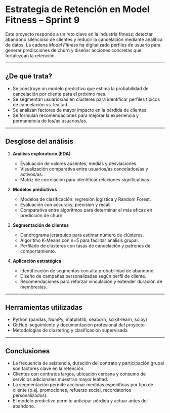 # Estrategia de Retención en Model Fitness – Sprint 9

Este proyecto responde a un reto clave en la industria fitness: detectar abandono silencioso de clientes y reducir la cancelación mediante analítica de datos. La cadena *Model Fitness* ha digitalizado perfiles de usuario para generar predicciones de churn y diseñar acciones concretas que fortalezcan la retención.

---

## ¿De qué trata?

- Se construye un modelo predictivo que estima la probabilidad de cancelación por cliente para el próximo mes.
- Se segmentan usuarios/as en clústeres para identificar perfiles típicos de cancelación vs. lealtad.
- Se analizan factores de mayor impacto en la pérdida de clientes.
- Se formulan recomendaciones para mejorar la experiencia y permanencia de los/as usuarios/as.

---

## Desglose del análisis

1. **Análisis exploratorio (EDA)**
   - Evaluación de valores ausentes, medias y desviaciones.
   - Visualización comparativa entre usuarios/as cancelados/as y activos/as.
   - Matriz de correlación para identificar relaciones significativas.

2. **Modelos predictivos**
   - Modelos de clasificación: regresión logística y Random Forest.
   - Evaluación con accuracy, precision y recall.
   - Comparativa entre algoritmos para determinar el más eficaz en predicción de churn.

3. **Segmentación de clientes**
   - Dendrograma jerárquico para estimar número de clústeres.
   - Algoritmo K-Means con n=5 para facilitar análisis grupal.
   - Perfilado de clústeres con tasas de cancelación y patrones de comportamiento.

4. **Aplicación estratégica**
   - Identificación de segmentos con alta probabilidad de abandono.
   - Diseño de campañas personalizadas según perfil de cliente.
   - Recomendaciones para reforzar vinculación y extender duración de membresías.

---

## Herramientas utilizadas

- Python (pandas, NumPy, matplotlib, seaborn, scikit-learn, scipy)
- GitHub: seguimiento y documentación profesional del proyecto
- Metodologías de clustering y clasificación supervisada

---

## Conclusiones

- La frecuencia de asistencia, duración del contrato y participación grupal son factores clave en la retención.
- Clientes con contratos largos, ubicación cercana y consumo de servicios adicionales muestran mayor lealtad.
- La segmentación permite accionar medidas específicas por tipo de cliente (p.ej. promociones, refuerzo social, recordatorios personalizados).
- El modelo predictivo permite anticipar pérdida y actuar antes del abandono.

